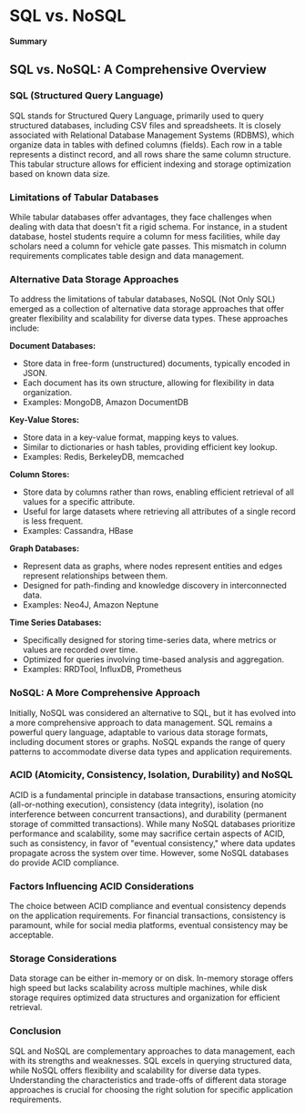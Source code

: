 # SQL vs. NoSQL

**Summary**

## SQL vs. NoSQL: A Comprehensive Overview

### SQL (Structured Query Language)

SQL stands for Structured Query Language, primarily used to query structured databases, including CSV files and spreadsheets. It is closely associated with Relational Database Management Systems (RDBMS), which organize data in tables with defined columns (fields). Each row in a table represents a distinct record, and all rows share the same column structure. This tabular structure allows for efficient indexing and storage optimization based on known data size.

### Limitations of Tabular Databases

While tabular databases offer advantages, they face challenges when dealing with data that doesn't fit a rigid schema. For instance, in a student database, hostel students require a column for mess facilities, while day scholars need a column for vehicle gate passes. This mismatch in column requirements complicates table design and data management.

### Alternative Data Storage Approaches

To address the limitations of tabular databases, NoSQL (Not Only SQL) emerged as a collection of alternative data storage approaches that offer greater flexibility and scalability for diverse data types. These approaches include:

**Document Databases:**

* Store data in free-form (unstructured) documents, typically encoded in JSON.
* Each document has its own structure, allowing for flexibility in data organization.
* Examples: MongoDB, Amazon DocumentDB

**Key-Value Stores:**

* Store data in a key-value format, mapping keys to values.
* Similar to dictionaries or hash tables, providing efficient key lookup.
* Examples: Redis, BerkeleyDB, memcached

**Column Stores:**

* Store data by columns rather than rows, enabling efficient retrieval of all values for a specific attribute.
* Useful for large datasets where retrieving all attributes of a single record is less frequent.
* Examples: Cassandra, HBase

**Graph Databases:**

* Represent data as graphs, where nodes represent entities and edges represent relationships between them.
* Designed for path-finding and knowledge discovery in interconnected data.
* Examples: Neo4J, Amazon Neptune

**Time Series Databases:**

* Specifically designed for storing time-series data, where metrics or values are recorded over time.
* Optimized for queries involving time-based analysis and aggregation.
* Examples: RRDTool, InfluxDB, Prometheus

### NoSQL: A More Comprehensive Approach

Initially, NoSQL was considered an alternative to SQL, but it has evolved into a more comprehensive approach to data management. SQL remains a powerful query language, adaptable to various data storage formats, including document stores or graphs. NoSQL expands the range of query patterns to accommodate diverse data types and application requirements.

### ACID (Atomicity, Consistency, Isolation, Durability) and NoSQL

ACID is a fundamental principle in database transactions, ensuring atomicity (all-or-nothing execution), consistency (data integrity), isolation (no interference between concurrent transactions), and durability (permanent storage of committed transactions). While many NoSQL databases prioritize performance and scalability, some may sacrifice certain aspects of ACID, such as consistency, in favor of "eventual consistency," where data updates propagate across the system over time. However, some NoSQL databases do provide ACID compliance.

### Factors Influencing ACID Considerations

The choice between ACID compliance and eventual consistency depends on the application requirements. For financial transactions, consistency is paramount, while for social media platforms, eventual consistency may be acceptable.

### Storage Considerations

Data storage can be either in-memory or on disk. In-memory storage offers high speed but lacks scalability across multiple machines, while disk storage requires optimized data structures and organization for efficient retrieval.

### Conclusion

SQL and NoSQL are complementary approaches to data management, each with its strengths and weaknesses. SQL excels in querying structured data, while NoSQL offers flexibility and scalability for diverse data types. Understanding the characteristics and trade-offs of different data storage approaches is crucial for choosing the right solution for specific application requirements.
